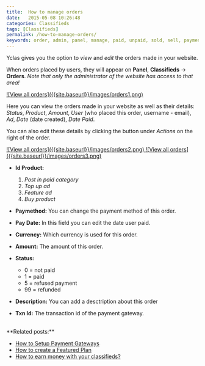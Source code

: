 ```yaml
---
title:  How to manage orders
date:   2015-05-08 10:26:48
categories: Classifieds
tags: [Classifieds]
permalink: /how-to-manage-orders/
keywords: order, admin, panel, manage, paid, unpaid, sold, sell, payment, gateway
---
```

Yclas gives you the option to _view_ and _edit_ the orders made in your website. 

When orders placed by users, they will appear on **Panel**, **Classifieds** -> **Orders**. _Note that only the administrator of the website has access to that area!_

<a href="{{ site.baseurl }}/images/orders1.png" class="thumbnail gallery-item" data-gallery>
![View all orders]({{site.baseurl}}/images/orders1.png)
</a>

Here you can view the orders made in your website as well as their details:
_Status_, _Product_, _Amount_, _User_ (who placed this order, username - email), _Ad_, _Date_ (date created), _Date Paid_.

You can also edit these details by clicking the button under _Actions_ on the right of the order.

<a href="{{ site.baseurl }}/images/orders2.png" class="thumbnail gallery-item" data-gallery>
![View all orders]({{site.baseurl}}/images/orders2.png)
</a>

<a href="{{ site.baseurl }}/images/orders3.png" class="thumbnail gallery-item" data-gallery>
![View all orders]({{site.baseurl}}/images/orders3.png)
</a>

+ **Id Product:**
  1. _Post in paid category_
  2. _Top up ad_
  3. _Feature ad_
  4. _Buy product_

+ **Paymethod:** You can change the payment method of this order.
+ **Pay Date:** In this field you can edit the date user paid.
+ **Currency:** Which currency is used for this order.
+ **Amount:** The amount of this order.
+ **Status:** 
  * 0 =  not paid
  * 1 = paid
  * 5 = refused payment
  * 99 = refunded

+ **Description:** You can add a desctription about this order
+ **Txn Id:** The transaction id of the payment gateway.

<br>
**Related posts:**

+ [How to Setup Payment Gateways]({{site.baseurl}}/setup-payment-gateways)
+ [How to create a Featured Plan]({{site.baseurl}}/how-to-create-featured-plan)
+ [How to earn money with your classifieds?]({{site.baseurl}}/how-to-earn-money)
